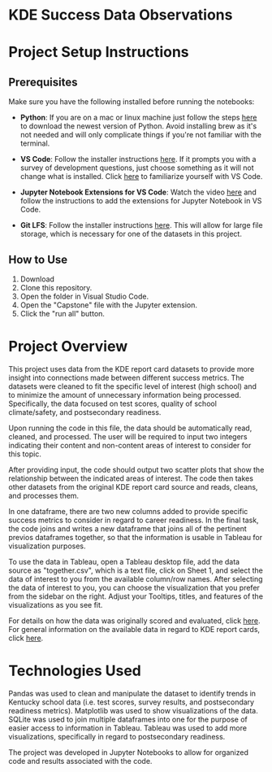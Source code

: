 # KDE Success Data Observations

# Project Setup Instructions

## Prerequisites
Make sure you have the following installed before running the notebooks:
- **Python**: If you are on a mac or linux machine just follow the steps [here](https://www.geeksforgeeks.org/how-to-install-python-on-windows/) to download the newest version of Python. Avoid installing brew as it's not needed and will only complicate things if you're not familiar with the terminal.

- **VS Code**: Follow the installer instructions [here](https://code.visualstudio.com/download). If it prompts you with a survey of development questions, just choose something as it will not change what is installed. Click [here](https://code.visualstudio.com/docs/introvideos/basics) to familiarize yourself with VS Code.

- **Jupyter Notebook Extensions for VS Code**: Watch the video [here](https://code.visualstudio.com/docs/datascience/jupyter-notebooks) and follow the instructions to add the extensions for Jupyter Notebook in VS Code.

- **Git LFS**: Follow the installer instructions [here](https://docs.github.com/en/repositories/working-with-files/managing-large-files/installing-git-large-file-storage). This will allow for large file storage, which is necessary for one of the datasets in this project.

## How to Use
1. Download 
2. Clone this repository.
3. Open the folder in Visual Studio Code.
4. Open the "Capstone" file with the Jupyter extension.
5. Click the "run all" button.

# Project Overview
This project uses data from the KDE report card datasets to provide more insight into connections made between different success metrics. The datasets were cleaned to fit the specific level of interest (high school) and to minimize the amount of unnecessary information being processed. Specifically, the data focused on test scores, quality of school climate/safety, and postsecondary readiness.

Upon running the code in this file, the data should be automatically read, cleaned, and processed. The user will be required to input two integers indicating their content and non-content areas of interest to consider for this topic. 

After providing input, the code should output two scatter plots that show the relationship between the indicated areas of interest. The code then takes other datasets from the original KDE report card source and reads, cleans, and processes them. 

In one dataframe, there are two new columns added to provide specific success metrics to consider in regard to career readiness. In the final task, the code joins and writes a new dataframe that joins all of the pertinent previos dataframes together, so that the information is usable in Tableau for visualization purposes.

To use the data in Tableau, open a Tableau desktop file, add the data source as "together.csv", which is a text file, click on Sheet 1, and select the data of interest to you from the available column/row names. After selecting the data of interest to you, you can choose the visualization that you prefer from the sidebar on the right. Adjust your Tooltips, titles, and features of the visualizations as you see fit.

For details on how the data was originally scored and evaluated, click [here](https://www.education.ky.gov/AA/Acct/Documents/Accountability_at_a_Glance.pdf?utm_source=chatgpt.com). For general information on the available data in regard to KDE report cards, click [here](https://www.education.ky.gov/Open-House/data/Pages/Historical-SRC-Datasets.aspx).

# Technologies Used
Pandas was used to clean and manipulate the dataset to identify trends in Kentucky school data (i.e. test scores, survey results, and postsecondary readiness metrics). Matplotlib was used to show visualizations of the data. SQLite was used to join multiple dataframes into one for the purpose of easier access to information in Tableau. Tableau was used to add more visualizations, specifically in regard to postsecondary readiness.

The project was developed in Jupyter Notebooks to allow for organized code and results associated with the code. 